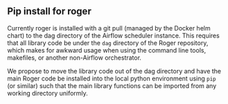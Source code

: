## Pip install for roger

Currently roger is installed with a git pull (managed by the Docker
helm chart) to the dag directory of the Airflow scheduler
instance. This requires that all library code be under the `dag`
directory of the Roger repository, which makes for awkward usage when
using the command line tools, makefiles, or another non-Airflow
orchestrator.

We propose to move the library code out of the dag directory and have
the main Roger code be installed into the local python environment
using `pip` (or similar) such that the main library functions can be
imported from any working directory uniformly.

